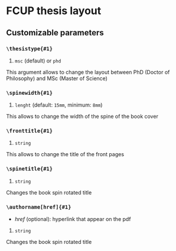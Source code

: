 # FCUP thesis layout 

## Customizable parameters

### `\thesistype{#1}` 

1. `msc` (default) or `phd` 

This argument allows to change the layout between PhD (Doctor of Philosophy) and MSc (Master of Science)


### `\spinewidth{#1}` 

1. `lenght` (default: `15mm`, minimum: `8mm`)

This allows to change the width of the spine of the book cover


### `\fronttitle{#1}` 

1. `string`

This allows to change the title of the front pages


### `\spinetitle{#1}` 

1. `string`

Changes the book spin rotated title


### `\authorname[href]{#1}` 

- _href_ (optional): hyperlink that appear on the pdf

1. `string`

Changes the book spin rotated title

